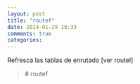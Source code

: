 ```yaml
---
layout: post
title: "routef"
date: 2014-01-29 18:33
comments: true
categories: 
---
```

Refresca las tablas de enrutado [ver routel]

>\# routef

